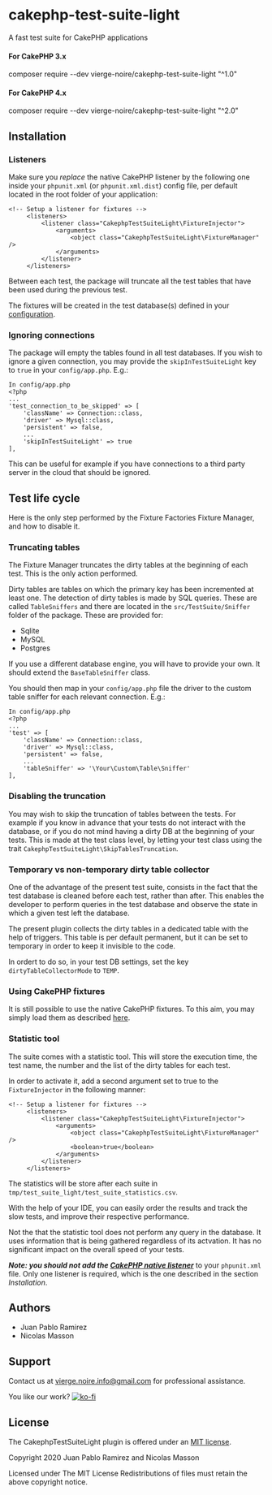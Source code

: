# cakephp-test-suite-light
A fast test suite for CakePHP applications

#### For CakePHP 3.x
composer require --dev vierge-noire/cakephp-test-suite-light "^1.0"

#### For CakePHP 4.x
composer require --dev vierge-noire/cakephp-test-suite-light "^2.0"

## Installation

### Listeners

Make sure you *replace* the native CakePHP listener by the following one inside your `phpunit.xml` (or `phpunit.xml.dist`) config file, per default located in the root folder of your application:

```
<!-- Setup a listener for fixtures -->
     <listeners>
         <listener class="CakephpTestSuiteLight\FixtureInjector">
             <arguments>
                 <object class="CakephpTestSuiteLight\FixtureManager" />
             </arguments>
         </listener>
     </listeners>
``` 

Between each test, the package will truncate all the test tables that have been used during the previous test.

The fixtures will be created in the test database(s) defined in your [configuration](https://book.cakephp.org/4/en/development/testing.html#test-database-setup).

### Ignoring connections

The package will empty the tables found in all test databases. If you wish to ignore a given connection, you may 
provide the `skipInTestSuiteLight` key to `true` in your `config/app.php`. E.g.:  

```$xslt
In config/app.php
<?php
...
'test_connection_to_be_skipped' => [
    'className' => Connection::class,
    'driver' => Mysql::class,
    'persistent' => false,
    ...
    'skipInTestSuiteLight' => true
],
```

This can be useful for example if you have connections to a third party server in the cloud that should be ignored.

## Test life cycle

Here is the only step performed by the Fixture Factories Fixture Manager, and how to disable it.

### Truncating tables

The Fixture Manager truncates the dirty tables at the beginning of each test. This is the only action performed.

Dirty tables are tables on which the primary key has been incremented at least one. The detection of dirty tables is made
by SQL queries. These are called `TableSniffers` and there are located in the `src/TestSuite/Sniffer` folder
 of the package. These are provided for:
* Sqlite
* MySQL
* Postgres

If you use a different database engine, you will have to provide your own. It should extend
the `BaseTableSniffer` class.

You should then map in your `config/app.php` file the driver to
the custom table sniffer for each relevant connection. E.g.:
```$xslt
In config/app.php
<?php
...
'test' => [
    'className' => Connection::class,
    'driver' => Mysql::class,
    'persistent' => false,
    ...
    'tableSniffer' => '\Your\Custom\Table\Sniffer'
],
``` 
 
### Disabling the truncation

You may wish to skip the truncation of tables between the tests. For example if you know in advance that
your tests do not interact with the database, or if you do not mind having a dirty DB at the beginning of your tests.
This is made at the test class level, by letting your test class using the trait `CakephpTestSuiteLight\SkipTablesTruncation`.

### Temporary vs non-temporary dirty table collector

One of the advantage of the present test suite, consists in the fact that the test database is cleaned before each test,
rather than after. This enables the developer to perform queries in the test database and observe the state in which
a given test left the database.

The present plugin collects the dirty tables in a dedicated table with the help of triggers.
This table is per default permanent, but it can be set to temporary in order to keep it invisible to the code.

In ordert to do so, in your test DB settings, set the key `dirtyTableCollectorMode` to `TEMP`.

### Using CakePHP fixtures

It is still possible to use the native CakePHP fixtures. To this aim, you may simply load them as described [here](https://book.cakephp.org/3/en/development/testing.html#creating-fixtures).

### Statistic tool

The suite comes with a statistic tool. This will store the execution time, the test name, the number and the list
of the dirty tables for each test.

In order to activate it, add a second argument set to true to the `FixtureInjector` in the following manner:

```
<!-- Setup a listener for fixtures -->
     <listeners>
         <listener class="CakephpTestSuiteLight\FixtureInjector">
             <arguments>
                 <object class="CakephpTestSuiteLight\FixtureManager" />
                 <boolean>true</boolean>
             </arguments>
         </listener>
     </listeners>
```

The statistics will be store after each suite in `tmp/test_suite_light/test_suite_statistics.csv`.

With the help of your IDE, you can easily order the results and track the slow tests, and improve their respective performance.

Not the that the statistic tool does not perform any query in the database. It uses information 
that is being gathered regardless of its actvation. It has no significant impact on the
overall speed of your tests. 

***Note: you should not add the [CakePHP native listener](https://book.cakephp.org/3/en/development/testing.html#phpunit-configuration)*** to your `phpunit.xml` file.
Only one listener is required, which is the one described in the section *Installation*.

## Authors
* Juan Pablo Ramirez
* Nicolas Masson


## Support
Contact us at vierge.noire.info@gmail.com for professional assistance.

You like our work? [![ko-fi](https://www.ko-fi.com/img/githubbutton_sm.svg)](https://ko-fi.com/L3L52P9JA)


## License

The CakephpTestSuiteLight plugin is offered under an [MIT license](https://opensource.org/licenses/mit-license.php).

Copyright 2020 Juan Pablo Ramirez and Nicolas Masson

Licensed under The MIT License Redistributions of files must retain the above copyright notice.
